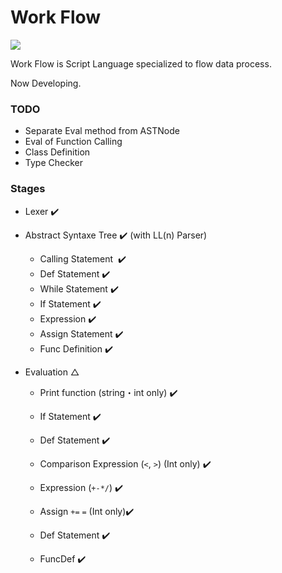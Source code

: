 # Work Flow

![](https://user-images.githubusercontent.com/20896810/62626237-e6673300-b961-11e9-8908-b76cf67191c2.png)

Work Flow is Script Language specialized to flow data process.

Now Developing.



### TODO

- Separate Eval method from ASTNode
- Eval of Function Calling
- Class Definition
- Type Checker



### Stages

- Lexer :heavy_check_mark:

- Abstract  Syntaxe Tree :heavy_check_mark:  (with LL(n) Parser)
  - Calling Statement ​ :heavy_check_mark:
  - Def Statement  :heavy_check_mark:
  - While Statement  :heavy_check_mark:
  - If Statement  :heavy_check_mark:
  - Expression  :heavy_check_mark:
  - Assign Statement :heavy_check_mark:
  - Func Definition :heavy_check_mark:
  
- Evaluation △
  - Print function (string・int only)  :heavy_check_mark:
  - If Statement :heavy_check_mark:
  - Def Statement :heavy_check_mark:
  
  - Comparison Expression (`<`, `>`) (Int only) :heavy_check_mark:
  - Expression (`+-*/`) :heavy_check_mark:
  - Assign `+=` `=`   (Int only):heavy_check_mark:
  - Def Statement :heavy_check_mark:
  - FuncDef :heavy_check_mark:
  

